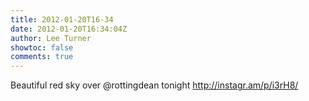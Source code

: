 ```yaml
---
title: 2012-01-20T16-34
date: 2012-01-20T16:34:04Z
author: Lee Turner
showtoc: false
comments: true
---
```


Beautiful red sky over @rottingdean tonight http://instagr.am/p/i3rH8/

